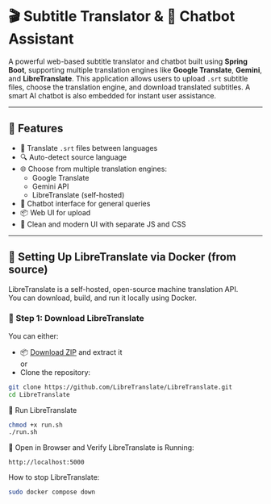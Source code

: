 # 🎬 Subtitle Translator & 💬 Chatbot Assistant

A powerful web-based subtitle translator and chatbot built using **Spring Boot**, supporting multiple translation engines like **Google Translate**, **Gemini**, and **LibreTranslate**. This application allows users to upload `.srt` subtitle files, choose the translation engine, and download translated subtitles. A smart AI chatbot is also embedded for instant user assistance.

---

## 🚀 Features

- 🎯 Translate `.srt` files between languages
- 🔍 Auto-detect source language
- 🌐 Choose from multiple translation engines:
  - Google Translate
  - Gemini API
  - LibreTranslate (self-hosted)
- 🧠 Chatbot interface for general queries
- 📦 Web UI for upload
- 🌙 Clean and modern UI with separate JS and CSS

---

## 🐳 Setting Up LibreTranslate via Docker (from source)

LibreTranslate is a self-hosted, open-source machine translation API.  
You can download, build, and run it locally using Docker.

### 🔽 Step 1: Download LibreTranslate

You can either:

- 📦 [Download ZIP](https://github.com/LibreTranslate/LibreTranslate/archive/refs/heads/main.zip) and extract it  
  or  
- Clone the repository:

```bash
git clone https://github.com/LibreTranslate/LibreTranslate.git
cd LibreTranslate
```

🐳 Run LibreTranslate
```bash
chmod +x run.sh
./run.sh
```

🧪 Open in Browser and Verify LibreTranslate is Running:
```
http://localhost:5000
```

How to stop LibreTranslate:
```bash
sudo docker compose down
```

